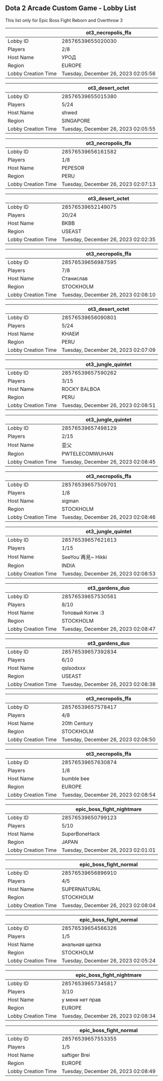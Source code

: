 ## Dota 2 Arcade Custom Game - Lobby List

This list only for Epic Boss Fight Reborn and Overthrow 3

|  | ot3_necropolis_ffa |
| ------ | ------ |
| Lobby ID | 28576539655020030 |
| Players | 2/8 |
| Host Name | УРОД |
| Region | EUROPE |
| Lobby Creation Time | Tuesday, December 26, 2023 02:05:56 |


|  | ot3_desert_octet |
| ------ | ------ |
| Lobby ID | 28576539655015380 |
| Players | 5/24 |
| Host Name | shwed |
| Region | SINGAPORE |
| Lobby Creation Time | Tuesday, December 26, 2023 02:05:55 |


|  | ot3_necropolis_ffa |
| ------ | ------ |
| Lobby ID | 28576539656161582 |
| Players | 1/8 |
| Host Name | PEPESOR |
| Region | PERU |
| Lobby Creation Time | Tuesday, December 26, 2023 02:07:13 |


|  | ot3_desert_octet |
| ------ | ------ |
| Lobby ID | 28576539652149075 |
| Players | 20/24 |
| Host Name | BKBB |
| Region | USEAST |
| Lobby Creation Time | Tuesday, December 26, 2023 02:02:35 |


|  | ot3_necropolis_ffa |
| ------ | ------ |
| Lobby ID | 28576539656987595 |
| Players | 7/8 |
| Host Name | Станислав |
| Region | STOCKHOLM |
| Lobby Creation Time | Tuesday, December 26, 2023 02:08:10 |


|  | ot3_desert_octet |
| ------ | ------ |
| Lobby ID | 28576539656090801 |
| Players | 5/24 |
| Host Name | KHAEИ |
| Region | PERU |
| Lobby Creation Time | Tuesday, December 26, 2023 02:07:09 |


|  | ot3_jungle_quintet |
| ------ | ------ |
| Lobby ID | 28576539657590262 |
| Players | 3/15 |
| Host Name | ROCKY BALBOA |
| Region | PERU |
| Lobby Creation Time | Tuesday, December 26, 2023 02:08:51 |


|  | ot3_jungle_quintet |
| ------ | ------ |
| Lobby ID | 28576539657498129 |
| Players | 2/15 |
| Host Name | 亚父 |
| Region | PWTELECOMWUHAN |
| Lobby Creation Time | Tuesday, December 26, 2023 02:08:45 |


|  | ot3_necropolis_ffa |
| ------ | ------ |
| Lobby ID | 28576539657509701 |
| Players | 1/8 |
| Host Name | sigman |
| Region | STOCKHOLM |
| Lobby Creation Time | Tuesday, December 26, 2023 02:08:46 |


|  | ot3_jungle_quintet |
| ------ | ------ |
| Lobby ID | 28576539657621613 |
| Players | 1/15 |
| Host Name | SeeYou`再見~ Hikki |
| Region | INDIA |
| Lobby Creation Time | Tuesday, December 26, 2023 02:08:53 |


|  | ot3_gardens_duo |
| ------ | ------ |
| Lobby ID | 28576539657530561 |
| Players | 8/10 |
| Host Name | Топовый Котик :3 |
| Region | STOCKHOLM |
| Lobby Creation Time | Tuesday, December 26, 2023 02:08:47 |


|  | ot3_gardens_duo |
| ------ | ------ |
| Lobby ID | 28576539657392834 |
| Players | 6/10 |
| Host Name | qslsodxxx |
| Region | USEAST |
| Lobby Creation Time | Tuesday, December 26, 2023 02:08:38 |


|  | ot3_necropolis_ffa |
| ------ | ------ |
| Lobby ID | 28576539657578417 |
| Players | 4/8 |
| Host Name | 20th Century |
| Region | STOCKHOLM |
| Lobby Creation Time | Tuesday, December 26, 2023 02:08:50 |


|  | ot3_necropolis_ffa |
| ------ | ------ |
| Lobby ID | 28576539657630874 |
| Players | 1/8 |
| Host Name | bumble bee |
| Region | EUROPE |
| Lobby Creation Time | Tuesday, December 26, 2023 02:08:54 |


|  | epic_boss_fight_nightmare |
| ------ | ------ |
| Lobby ID | 28576539650799123 |
| Players | 5/10 |
| Host Name | SuperBoneHack |
| Region | JAPAN |
| Lobby Creation Time | Tuesday, December 26, 2023 02:01:01 |


|  | epic_boss_fight_normal |
| ------ | ------ |
| Lobby ID | 28576539656896910 |
| Players | 4/5 |
| Host Name | SUPERNATURAL |
| Region | STOCKHOLM |
| Lobby Creation Time | Tuesday, December 26, 2023 02:08:04 |


|  | epic_boss_fight_normal |
| ------ | ------ |
| Lobby ID | 28576539654566326 |
| Players | 1/5 |
| Host Name | анальная щепка |
| Region | STOCKHOLM |
| Lobby Creation Time | Tuesday, December 26, 2023 02:05:24 |


|  | epic_boss_fight_nightmare |
| ------ | ------ |
| Lobby ID | 28576539657345817 |
| Players | 3/10 |
| Host Name | у меня  нет прав |
| Region | EUROPE |
| Lobby Creation Time | Tuesday, December 26, 2023 02:08:34 |


|  | epic_boss_fight_normal |
| ------ | ------ |
| Lobby ID | 28576539657553355 |
| Players | 1/5 |
| Host Name | saftiger Brei |
| Region | EUROPE |
| Lobby Creation Time | Tuesday, December 26, 2023 02:08:49 |


